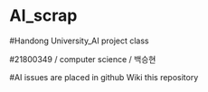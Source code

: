 # AI_scrap

#Handong University_AI project class

#21800349 / computer science / 백승현

#AI issues are placed in github Wiki this repository
